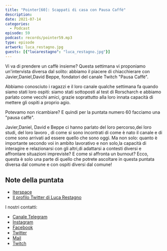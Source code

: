 ```yaml
---
title: "Pointer[60]: Scappati di casa con Pausa Caffè"
description: 
date: 2021-07-14
categories:
  - Podcast
episode: 59
podcast: records/pointer59.mp3
type: episode
artwork: luca_restagno.jpg
guests: [{"lucarestagno": "luca_restagno.jpg"}]
---
```


Vi va di prendere un caffè insieme? Questa settimana vi proponiamo un'intervista diversa dal solito: abbiamo il piacere di chiacchierare con Javier,Daniel,David Beppe, fondatori del canale Twitch "Pausa Caffè".

Abbiamo conosciuto i ragazzi e il loro canale qualche settimana fa quando siamo stati loro ospiti: siamo stati sottoposti al test di Rorscharch e abbiamo parlato come vecchi amici, grazie soprattutto alla loro innata capacità di mettere gli ospiti a proprio agio.

Potevamo non ricambiare? E quindi per la puntata numero 60 facciamo una "pausa caffè". 

Javier,Daniel, David e Beppe ci hanno parlato del loro percorso,dei loro studi, del loro lavoro , di come si sono incontrati  di come è nato il canale e di come sono arrivati ad essere quello che sono oggi. 
Ma non solo: quanto è importante secondo voi in ambito lavorativo e non solo,la capacità di interagire e relazionarsi con gli altri,di adattarsi a contesti diversi e affrontare situazioni impreviste? E come si affronta un burnout? Ecco, questa è solo una parte di quello che potrete ascoltare in questa puntata diversa dal comune e con ospiti diversi dal comune!



## Note della puntata 

- [Iterspace](https://www.iterspace.com/)
- [Il profilo Twitter di Luca Restagno](https://twitter.com/ikoichi)



I nostri contatti:

- [Canale Telegram](https://t.me/PointerPodcast)
- [Instagram](https://www.instagram.com/pointerpodcast/)
- [Facebook](https://www.facebook.com/pointerPodcast/)
- [Twitter](https://twitter.com/PointerPodcast)
- [Mail](info@pointerpodcast.it)
- [Twitch](https://www.twitch.tv/pointerpodcast)

